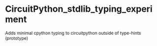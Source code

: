 # CircuitPython_stdlib_typing_experiment
Adds minimal cpython typing to circuitpython outside of type-hints (prototype)
